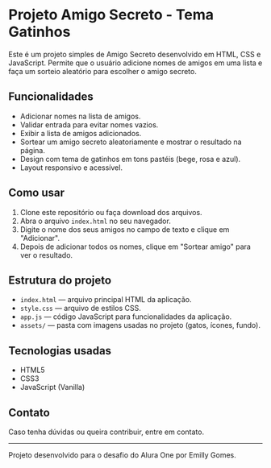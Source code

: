 # Projeto Amigo Secreto - Tema Gatinhos

Este é um projeto simples de Amigo Secreto desenvolvido em HTML, CSS e JavaScript. Permite que o usuário adicione nomes de amigos em uma lista e faça um sorteio aleatório para escolher o amigo secreto.

## Funcionalidades

- Adicionar nomes na lista de amigos.
- Validar entrada para evitar nomes vazios.
- Exibir a lista de amigos adicionados.
- Sortear um amigo secreto aleatoriamente e mostrar o resultado na página.
- Design com tema de gatinhos em tons pastéis (bege, rosa e azul).
- Layout responsivo e acessível.

## Como usar

1. Clone este repositório ou faça download dos arquivos.
2. Abra o arquivo `index.html` no seu navegador.
3. Digite o nome dos seus amigos no campo de texto e clique em "Adicionar".
4. Depois de adicionar todos os nomes, clique em "Sortear amigo" para ver o resultado.

## Estrutura do projeto

- `index.html` — arquivo principal HTML da aplicação.
- `style.css` — arquivo de estilos CSS.
- `app.js` — código JavaScript para funcionalidades da aplicação.
- `assets/` — pasta com imagens usadas no projeto (gatos, ícones, fundo).

## Tecnologias usadas

- HTML5
- CSS3
- JavaScript (Vanilla)

## Contato

Caso tenha dúvidas ou queira contribuir, entre em contato.

---

Projeto desenvolvido para o desafio do Alura One por Emilly Gomes.




